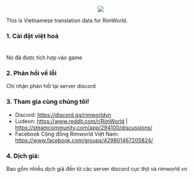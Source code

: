 <p align="center">
    <a href="https://store.steampowered.com/app/294100/RimWorld/">
        <img src="http://rimworldwiki.com/images/thumb/8/8c/Rimworldlogo.png/600px-Rimworldlogo.png">
    </a>
</p>

This is Vietnamese translation data for RimWorld.

### 1. Cài đặt việt hoá
<h1></h1> Nó đã được tích hợp vào game </h1>

### 2. Phản hồi về lỗi
Chỉ nhận phản hồi tại server discord

### 3. Tham gia cùng chúng tôi!
- Discord: https://discord.gg/rimworldvn
- Ludeon: https://www.reddit.com/r/RimWorld | https://steamcommunity.com/app/294100/discussions/
- Facebook Cộng đồng Rimworld Việt Nam: https://www.facebook.com/groups/429801467205824/
  
### 4. Dịch giả:
Bao gồm nhiều dịch giả đến từ các server discord cục thịt và rimworld vn
